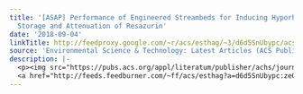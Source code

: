 ```yaml
---
title: '[ASAP] Performance of Engineered Streambeds for Inducing Hyporheic Transient
  Storage and Attenuation of Resazurin'
date: '2018-09-04'
linkTitle: http://feedproxy.google.com/~r/acs/esthag/~3/d6d5SnUbypc/acs.est.8b01145
source: 'Environmental Science & Technology: Latest Articles (ACS Publications)'
description: |-
  <p><img src="https://pubs.acs.org/appl/literatum/publisher/achs/journals/content/esthag/0/esthag.ahead-of-print/acs.est.8b01145/20180904/images/medium/es-2018-01145f_0004.gif" alt="TOC Graphic"/></p><div><cite>Environmental Science & Technology</cite></div><div>DOI: 10.1021/acs.est.8b01145</div><div class="feedflare">
  <a href="http://feeds.feedburner.com/~ff/acs/esthag?a=d6d5SnUbypc:zeGoOcfYY8k:yIl2AUoC8zA"><img src="http://feeds.feedburner.com/~ff/acs/esthag?d=yIl2AUoC8zA" border="0"></img></a>
---
```

